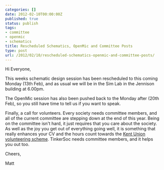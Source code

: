 ```yaml
---
categories: []
date: 2012-02-10T00:00:00Z
published: true
status: publish
tags:
- committee
- openmic
- schematics
title: Rescheduled Schematics, OpenMic and Committee Posts
type: post
url: /2012/02/10/rescheduled-schematics-openmic-and-committee-posts/
---
```


Hi Everyone,

This weeks schematic design session has been rescheduled to this coming Monday
(13th Feb), and as usual we will be in the Sim Lab in the Jennison building at
6.00pm.

The OpenMic session has also been pushed back to the Monday after (20th Feb),
so you still have time to tell us if you want to speak.

Finally, a call for volunteers. Every society needs committee members, and all
of the current committee are stepping down at the end of this year. Being on
the committee isn't hard, it just requires that you care about the society. As
well as the joy you get out of everything going well, it is something that
really enhances your CV and the hours count towards the [Kent Union
volunteering scheme](http://www.kentunionvolunteering.co.uk). TinkerSoc needs
committee members, and it helps you out too.

Cheers,

Matt
